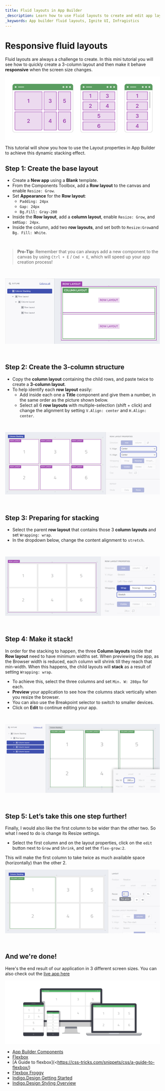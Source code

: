 ```yaml
---
title: Fluid layouts in App Builder
_description: Learn how to use Fluid layouts to create and edit app layouts in App Builder.
_keywords: App builder fluid layouts, Ignite UI, Infragistics
---
```


# Responsive fluid layouts
Fluid layouts are always a challenge to create. In this mini tutorial you will see how to quickly create a 3-column layout and then make it behave **responsive** when the screen size changes.

![basic-structure](../images/how-to/basic-structure.png)

This tutorial will show you how to use the Layout properties in App Builder to achieve this dynamic stacking effect. 
<br>

## **Step 1:** Create the base layout

- Create a **New app** using a **Blank** template. 
- From the Components Toolbox, add a **Row layout** to the canvas and enable `Resize: Grow`.  
- Set **Appearance** for the **Row layout**:
  - `Padding: 24px`
  - `Gap: 24px`
  - `Bg.Fill: Gray-200`
- Inside the **Row layout**, add a **column layout**, enable `Resize: Grow`, and set`Gap: 24px`. 
- Inside the column, add two **row layouts**, and set both to `Resize:Grow`and `Bg. Fill: White`.
<br>

>**Pro-Tip:** Remember that you can always add a new component to the canvas by using `Ctrl + E` / `Cmd + E`, which will speed up your app creation process!
<br>

![step-1](../images/how-to/step-1.png)

<br>

## **Step 2:** Create the 3-column structure

- Copy the **column layout** containing the child rows, and paste twice to create a **3-column layout**.
- To help identify each **row layout** easily:
  - Add inside each one a **Title** component and give them a number, in the same order as the picture shown below. 
  - Select all 6 **row layouts** with multiple-selection (shift + click) and change the alignment by setting `V.Align: center` and `H.Align: center`.
<br>

![step-2](../images/how-to/step-2.png)

<br>

## **Step 3:** Preparing for stacking

- Select the parent **row layout** that contains those 3 **column layouts** and set `Wrapping: wrap`. 
- In the dropdown below, change the content alignment to `stretch`.
<br>

![step-3](../images/how-to/step-3.png)

<br>

## **Step 4:** Make it stack!

In order for the stacking to happen, the three **Column layouts** inside that **Row layout** need to have minimum widths set. When previewing the app, as the Browser width is reduced, each column will shrink till they reach that min-width. When this happens, the child layouts will **stack** as a result of setting `Wrapping: wrap`.

- To achieve this, select the three columns and set `Min. W: 280px` for each.
- **Preview** your application to see how the columns stack vertically when you resize the browser. 
- You can also use the Breakpoint selector to switch to smaller devices.
- Click on **Edit** to continue editing your app.
<br>

![step-4](../images/how-to/step-4.png)

<br>

## **Step 5:** Let’s take this one step further!

Finally, I would also like the first column to be wider than the other two. So what I need to do is change its Resize settings. 

- Select the first column and on the layout properties, click on the `edit` button next to `Grow` and `Shrink`, and set the `flex-grow:2`. 

This will make the first column to take twice as much available space (horizontally) than the other 2.
<br>

![step-5](../images/how-to/step-5.png)

<br>

## And we're done!

Here's the end result of our application in 3 different screen sizes.
You can also check out the [live app here](https://my.appbuilder.dev/app/ihyry6j7gpq5/preview)

![final-result](../images/how-to/final-result.png)

<div class="divider--half"></div>

* [App Builder Components](../indigo-design-app-builder-components.md)
* [Flexbox](https://developer.mozilla.org/en-US/docs/Learn/CSS/CSS_layout/Flexbox)
* [A Guide to flexbox](<https://css-tricks.com/snippets/css/a-guide-to-flexbox/)
* [Flexbox Froggy](https://flexboxfroggy.com/)
* [Indigo.Design Getting Started](https://www.infragistics.com/products/indigo-design/help/getting-started)
* [Indigo.Design Styling Overview](https://www.infragistics.com/products/indigo-design/help/style/styling-overview)